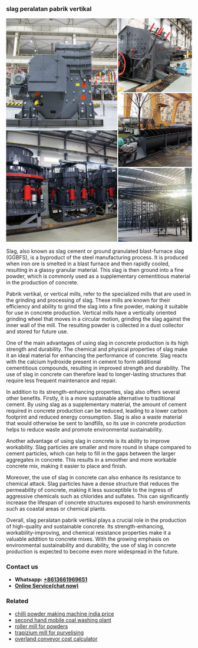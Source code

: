 <h3>slag peralatan pabrik vertikal</h3><img src='1706773663.jpg' alt=''><p>Slag, also known as slag cement or ground granulated blast-furnace slag (GGBFS), is a byproduct of the steel manufacturing process. It is produced when iron ore is smelted in a blast furnace and then rapidly cooled, resulting in a glassy granular material. This slag is then ground into a fine powder, which is commonly used as a supplementary cementitious material in the production of concrete.</p><p>Pabrik vertikal, or vertical mills, refer to the specialized mills that are used in the grinding and processing of slag. These mills are known for their efficiency and ability to grind the slag into a fine powder, making it suitable for use in concrete production. Vertical mills have a vertically oriented grinding wheel that moves in a circular motion, grinding the slag against the inner wall of the mill. The resulting powder is collected in a dust collector and stored for future use.</p><p>One of the main advantages of using slag in concrete production is its high strength and durability. The chemical and physical properties of slag make it an ideal material for enhancing the performance of concrete. Slag reacts with the calcium hydroxide present in cement to form additional cementitious compounds, resulting in improved strength and durability. The use of slag in concrete can therefore lead to longer-lasting structures that require less frequent maintenance and repair.</p><p>In addition to its strength-enhancing properties, slag also offers several other benefits. Firstly, it is a more sustainable alternative to traditional cement. By using slag as a supplementary material, the amount of cement required in concrete production can be reduced, leading to a lower carbon footprint and reduced energy consumption. Slag is also a waste material that would otherwise be sent to landfills, so its use in concrete production helps to reduce waste and promote environmental sustainability.</p><p>Another advantage of using slag in concrete is its ability to improve workability. Slag particles are smaller and more round in shape compared to cement particles, which can help to fill in the gaps between the larger aggregates in concrete. This results in a smoother and more workable concrete mix, making it easier to place and finish.</p><p>Moreover, the use of slag in concrete can also enhance its resistance to chemical attack. Slag particles have a dense structure that reduces the permeability of concrete, making it less susceptible to the ingress of aggressive chemicals such as chlorides and sulfates. This can significantly increase the lifespan of concrete structures exposed to harsh environments such as coastal areas or chemical plants.</p><p>Overall, slag peralatan pabrik vertikal plays a crucial role in the production of high-quality and sustainable concrete. Its strength-enhancing, workability-improving, and chemical resistance properties make it a valuable addition to concrete mixes. With the growing emphasis on environmental sustainability and durability, the use of slag in concrete production is expected to become even more widespread in the future.</p><h3>Contact us</h3><ul><li><strong>Whatsapp:&nbsp;<a href="https://wa.me/8613661969651">+8613661969651</a></strong></li><li><a href="https://swt.shibang-china.com/?git&amp;zhl&amp;slag peralatan pabrik vertikal"><strong>Online Service(chat now)</strong></a></li></ul><h3>Related</h3><ul><li><a href='chilli powder making machine india price.md'>chilli powder making machine india price</a></li><li><a href='second hand mobile coal washing plant.md'>second hand mobile coal washing plant</a></li><li><a href='roller mill for powders.md'>roller mill for powders</a></li><li><a href='trapizium mill for purvelising.md'>trapizium mill for purvelising</a></li><li><a href='overland conveyor cost calculator.md'>overland conveyor cost calculator</a></li></ul>
